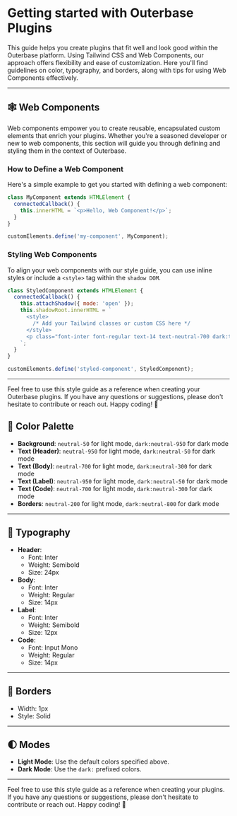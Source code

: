 # Getting started with Outerbase Plugins

This guide helps you create plugins that fit well and look good within the Outerbase platform. Using Tailwind CSS and Web Components, our approach offers flexibility and ease of customization. Here you'll find guidelines on color, typography, and borders, along with tips for using Web Components effectively.


---

## 🕸️ Web Components

Web components empower you to create reusable, encapsulated custom elements that enrich your plugins. Whether you're a seasoned developer or new to web components, this section will guide you through defining and styling them in the context of Outerbase.

### How to Define a Web Component

Here's a simple example to get you started with defining a web component:

```javascript
class MyComponent extends HTMLElement {
  connectedCallback() {
    this.innerHTML = `<p>Hello, Web Component!</p>`;
  }
}

customElements.define('my-component', MyComponent);
```

### Styling Web Components

To align your web components with our style guide, you can use inline styles or include a `<style>` tag within the `shadow DOM`.

```javascript
class StyledComponent extends HTMLElement {
  connectedCallback() {
    this.attachShadow({ mode: 'open' });
    this.shadowRoot.innerHTML = `
      <style>
        /* Add your Tailwind classes or custom CSS here */
      </style>
      <p class="font-inter font-regular text-14 text-neutral-700 dark:text-neutral-300">Styled Body Text</p>
    `;
  }
}

customElements.define('styled-component', StyledComponent);
```

---

Feel free to use this style guide as a reference when creating your Outerbase plugins. If you have any questions or suggestions, please don't hesitate to contribute or reach out. Happy coding! 🎉
## 🎨 Color Palette

- **Background**: `neutral-50` for light mode, `dark:neutral-950` for dark mode
- **Text (Header)**: `neutral-950` for light mode, `dark:neutral-50` for dark mode
- **Text (Body)**: `neutral-700` for light mode, `dark:neutral-300` for dark mode
- **Text (Label)**: `neutral-950` for light mode, `dark:neutral-50` for dark mode
- **Text (Code)**: `neutral-700` for light mode, `dark:neutral-300` for dark mode
- **Borders**: `neutral-200` for light mode, `dark:neutral-800` for dark mode

---

## 📝 Typography

- **Header**: 
  - Font: Inter
  - Weight: Semibold
  - Size: 24px
- **Body**: 
  - Font: Inter
  - Weight: Regular
  - Size: 14px
- **Label**: 
  - Font: Inter
  - Weight: Semibold
  - Size: 12px
- **Code**: 
  - Font: Input Mono
  - Weight: Regular
  - Size: 14px

---

## 📏 Borders

- Width: 1px
- Style: Solid

---

## 🌓 Modes

- **Light Mode**: Use the default colors specified above.
- **Dark Mode**: Use the `dark:` prefixed colors.

---

Feel free to use this style guide as a reference when creating your plugins. If you have any questions or suggestions, please don't hesitate to contribute or reach out. Happy coding! 🎉
